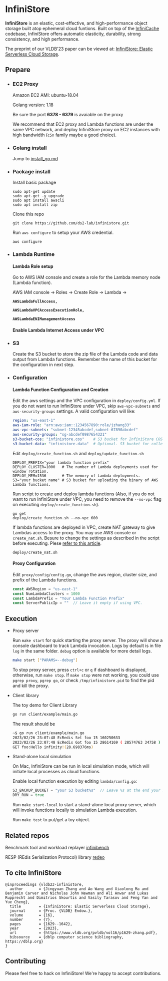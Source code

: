 # InfiniStore

**InfiniStore** is an elastic, cost-effective, and high-performance object storage built atop ephemeral cloud funtions. Built on top of the [InfiniCache](https://ds2-lab.github.io/infinicache/) codebase, InfiniStore offers automatic elasticity, durability, strong consistency, and high performance.

The preprint of our VLDB'23 paper can be viewed at: [InfiniStore: Elastic Serverless Cloud Storage](https://arxiv.org/abs/2209.01496).

## Prepare

- ### EC2 Proxy

  Amazon EC2 AMI: ubuntu-18.04

  Golang version: 1.18

  Be sure the port **6378 - 6379** is avaiable on the proxy

  We recommend that EC2 proxy and Lambda functions are under the same VPC network, and deploy InfiniStore proxy on EC2 instances with high bandwidth (`c5n` family maybe a good choice).

- ### Golang install

  Jump to [install_go.md](https://github.com/ds2-lab/infinistore/blob/master/install_go.md)

- ### Package install

  Install basic package
  ```shell
  sudo apt-get update
  sudo apt-get -y upgrade
  sudo apt install awscli
  sudo apt install zip
  ```

  Clone this repo
  ```shell
  git clone https://github.com/ds2-lab/infinistore.git
  ```

  Run `aws configure` to setup your AWS credential.
  ```shell
  aws configure
  ```

- ### Lambda Runtime

  #### Lambda Role setup

  Go to AWS IAM console and create a role for the Lambda memory node (Lambda function).

  AWS IAM console -> Roles -> Create Role -> Lambda ->

  **`AWSLambdaFullAccess, `**

  **`AWSLambdaVPCAccessExecutionRole, `**

  **`AWSLambdaENIManagementAccess`**

  #### Enable Lambda Internet Access under VPC

  

- ### S3

  Create the S3 bucket to store the zip file of the Lambda code and data output from Lambda functions. Remember the name of this bucket for the configuration in next step.

- ### Configuration

  #### Lambda Function Configuration and Creation

  Edit the aws settings and the VPC configuration in `deploy/config.yml`. If you do not want to run InfiniStore under VPC, skip `aws-vpc-subnets` and `aws-security-groups` settings. A valid configuration will like:
  ```yml
  region: "us-east-1"
  aws-iam-role: "arn:aws:iam::1234567890:role/jzhang33"
  aws-vpc-subnets: "subnet-12345abcdef,subnet-67890abcdef"
  aws-security-groups: "sg-abcdef0987654321"
  s3-bucket-cos: "infinistore.cos"    # S3 bucket for InfiniStore COS layer.
  s3-bucket-data: "infinistore.data"  # Optional. S3 bucket for collecting data required for reproducibility experiments.
  ```

  Edit `deploy/create_function.sh` and `deploy/update_function.sh`
  ```shell
  DEPLOY_PREFIX="your lambda function prefix"
  DEPLOY_CLUSTER=1000   # The number of Lambda deployments used for window rotation.
  DEPLOY_MEM=1536       # The memory of Lambda deployments.
  S3="your bucket name" # S3 bucket for uploading the binary of AWS Lambda functions.
  ```

  Run script to create and deploy lambda functions (Also, if you do not want to run InfiniStore under VPC, you need to remove the `--no-vpc` flag on executing `deploy/create_function.sh`).

  ```shell
  go get
  deploy/create_function.sh --no-vpc 600
  ```

  If lambda functions are deployed in VPC, create NAT gateway to give Lambdas access to the proxy. You may use AWS console or `create_nat.sh`. Besure to change the settings as described in the script before executing. Plese [refer to this article](https://aws.amazon.com/premiumsupport/knowledge-center/internet-access-lambda-function/).

  ```shell
  deploy/create_nat.sh
  ```

  #### Proxy Configuration

  Edit `proxy/config/config.go`, change the aws region, cluster size, and prefix of the Lambda functions.
  ```go
  const AWSRegion = "us-east-1"
  const NumLambdaClusters = 1000
  const LambdaPrefix = "Your Lambda Function Prefix"
  const ServerPublicIp = ""  // Leave it empty if using VPC.
  ```

## Execution

- Proxy server

  Run `make start` for quick starting the proxy server. The proxy will show a console dashboard to track Lambda invocation. Logs by default is in file `log` in the same folder. `debug` option is available for more detail logs.

  ```bash
  make start ["PARAMS=--debug"]
  ```

  To stop proxy server, press `ctrl+c` or `q` if dashboard is displayed, otherwise, run `make stop`. If `make stop` were not working, you could use `pgrep proxy`, `pgrep go`, or check `/tmp/infinistore.pid` to find the pid and kill the proxy.

- Client library

  The toy demo for Client Library

  ```bash
  go run client/example/main.go
  ```

  The result should be

  ```bash
  ~$ go run client/example/main.go
  2023/02/26 23:07:48 EcRedis Set foo 15 160250633
  2023/02/26 23:07:48 EcRedis Got foo 15 28614169 ( 28574763 34758 )
  GET foo:Hello infinity!(28.698376ms)
  ```

- Stand-alone local simulation

  On Mac, InfiniStore can be run in local simulation mode, which will initiate local processes as cloud functions.

  Enable local function execution by editing `lambda/config.go`:
  ```go
  S3_BACKUP_BUCKET = "your S3 bucket%s"  // Leave %s at the end your S3 bucket.
  DRY_RUN = true
  ```

  Run `make start-local` to start a stand-alone local proxy server, which will invoke functions locally to simulation Lambda execution.

  Run `make test` to put/get a toy object.

## Related repos

Benchmark tool and workload replayer [infinibench](https://github.com/ds2-lab/infinibench)

RESP (REdis Serialization Protocol) library [redeo](https://github.com/mason-leap-lab/redeo)  

## To cite InfiniStore

```
@inproceedings {vldb23-infinistore,
  author       = {Jingyuan Zhang and Ao Wang and Xiaolong Ma and Benjamin Carver and Nicholas John Newman and Ali Anwar and Lukas Rupprecht and Dimitrios Skourtis and Vasily Tarasov and Feng Yan and Yue Cheng},
  title        = {InfiniStore: Elastic Serverless Cloud Storage},
  journal      = {Proc. {VLDB} Endow.},
  volume       = {16},
  number       = {7},
  pages        = {1629--1642},
  year         = {2023},
  url          = {https://www.vldb.org/pvldb/vol16/p1629-zhang.pdf},
  bibsource    = {dblp computer science bibliography, https://dblp.org}
}

```


## Contributing

Please feel free to hack on InfiniStore! We're happy to accept contributions.


